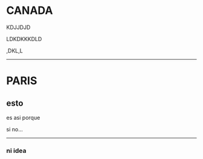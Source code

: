 # CANADA

KDJJDJD

LDKDKKKDLD  

,DKL,L

---
# PARIS

## esto

es asi porque

si  no...

---

### ni idea
